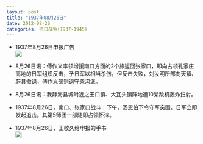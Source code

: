 ```yaml
---
layout: post
title: "1937年08月26日"
date: 2012-08-26
categories: 抗日战争(1937-1945)
---
```


<meta name="referrer" content="no-referrer" />

- 1937年8月26日申报广告 <br/><img src="https://ww1.sinaimg.cn/large/aca367d8jw1dwabtur6i0j.jpg" />

- 8月26日讯：傅作义率领增援南口方面的2个旅返回张家口，即向占领孔家庄高地的日军组织反击，予日军以相当杀伤，但反击失败，刘汝明所部向天镇、蔚县撤退，傅作义部则退守柴沟堡。 

- 8月26日讯：我静海县城附近之王口镇、大瓦头镇阵地遭10架敌机轰炸扫射。 

- 1937年8月26日，南口、张家口战斗：下午，汤恩伯下令守军突围。日军立即发起追击。其第5师团一部随即占领怀涞。 

- 1937年8月26日，王敬久给申报的手书 <br/><img src="https://ww3.sinaimg.cn/large/aca367d8jw1dw9pa8gvasj.jpg" />

